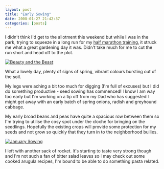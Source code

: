 ```yaml
---
layout: post
title: "Early Sowing"
date: 2008-01-27 21:42:37
categories: [posts]
---
```


I didn't think I'd get to the allotment this weekend but while I was in the park, trying to squeeze in a long run for my [half marathon training](http://www.warriorwomen.co.uk), it struck me what a great gardening day it was. Didn't take much for me to cut the run short and head off to the plot.

[![Beauty and the Beast](http://farm3.static.flickr.com/2403/2223907594_b40b6ba8c4_m.jpg)](http://www.flickr.com/photos/warriorwomen/2223907594/)

What a lovely day, plenty of signs of spring, vibrant colours bursting out of the soil.

My legs were aching a bit too much for digging (I'm full of excuses) but I did do something productive - seed sowing has commenced! I know I am way too early but I'm working on a tip off from my Dad who has suggested I might get away with an early batch of spring onions, radish and greyhound cabbage.

My early broad beans and peas have quite a spacious row between them so I'm trying to utilise the cosy spot under the cloche for bringing on the seedlings. Hopefully the existing crops will provide some protection for my seeds and not grow so quickly that they turn in to the neighborhood bullies.

[![January Sowing](http://farm3.static.flickr.com/2417/2223903660_575ea0c9ae.jpg)](http://www.flickr.com/photos/warriorwomen/2223903660/)

I left with another sack of rocket. It's starting to taste very strong though and I'm not such a fan of bitter salad leaves so I may check out some cooked arugula recipes, I'm bound to be able to do something pasta related.
